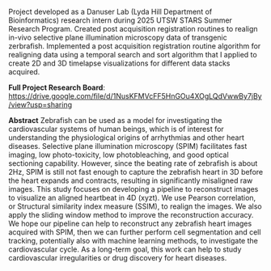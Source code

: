 Project developed as a Danuser Lab (Lyda Hill Department of Bioinformatics) research intern during 2025 UTSW STARS Summer Research Program. Created post acquisition registration routines to realign in-vivo selective plane illumination microscopy data of transgenic zerbrafish. Implemented a post acquisition  registration routine algorithm for realigning data using a temporal search and sort algorithm that I applied to create 2D and 3D timelapse visualizations for different data stacks acquired. 

**Full Project Research Board**: https://drive.google.com/file/d/1NusKFMVcFF5HnGOu4XOgLQdVwwBy7jBy/view?usp=sharing

**Abstract**
Zebrafish can be used as a model for investigating the cardiovascular systems of human beings,
which is of interest for understanding the physiological origins of arrhythmias and other heart
diseases. Selective plane illumination microscopy (SPIM) facilitates fast imaging, low
photo-toxicity, low photobleaching, and good optical sectioning capability. However, since the
beating rate of zebrafish is about 2Hz, SPIM is still not fast enough to capture the zebrafish heart
in 3D before the heart expands and contracts, resulting in significantly misaligned raw images.
This study focuses on developing a pipeline to reconstruct images to visualize an aligned heartbeat
in 4D (xyzt). We use Pearson correlation, or Structural similarity index measure (SSIM), to realign
the images. We also apply the sliding window method to improve the reconstruction accuracy. We
hope our pipeline can help to reconstruct any zebrafish heart images acquired with SPIM, then we
can further perform cell segmentation and cell tracking, potentially also with machine learning
methods, to investigate the cardiovascular cycle. As a long-term goal, this work can help to study
cardiovascular irregularities or drug discovery for heart diseases.
